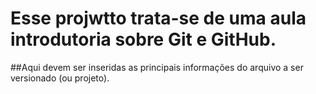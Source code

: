 # Esse projwtto trata-se de uma aula introdutoria sobre Git e GitHub.
##Aqui devem ser inseridas as principais informações do arquivo a ser versionado (ou projeto).
